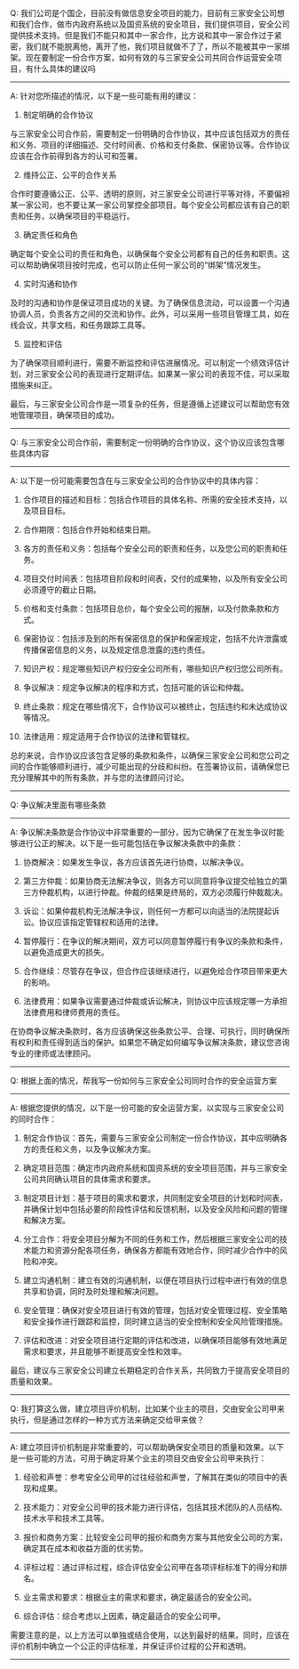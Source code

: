Q: 我们公司是个国企，目前没有做信息安全项目的能力，目前有三家安全公司想和我们合作，做市内政府系统以及国资系统的安全项目，我们提供项目，安全公司提供技术支持。但是我们不能只和其中一家合作，比方说和其中一家合作过于紧密，我们就不能脱离他，离开了他，我们项目就做不了了，所以不能被其中一家绑架。现在要制定一份合作方案，如何有效的与三家安全公司共同合作运营安全项目，有什么具体的建议吗

---

A: 针对您所描述的情况，以下是一些可能有用的建议：

1.  制定明确的合作协议

与三家安全公司合作前，需要制定一份明确的合作协议，其中应该包括双方的责任和义务、项目的详细描述、交付时间表、价格和支付条款、保密协议等。合作协议应该在合作前得到各方的认可和签署。

2.  维持公正、公平的合作关系

合作时要遵循公正、公平、透明的原则，对三家安全公司进行平等对待，不要偏袒某一家公司，也不要让某一家公司掌控全部项目。每个安全公司都应该有自己的职责和任务，以确保项目的平稳运行。

3.  确定责任和角色

确定每个安全公司的责任和角色，以确保每个安全公司都有自己的任务和职责。这可以帮助确保项目按时完成，也可以防止任何一家公司的“绑架”情况发生。

4.  实时沟通和协作

及时的沟通和协作是保证项目成功的关键。为了确保信息流动，可以设置一个沟通协调人员，负责各方之间的交流和协作。此外，可以采用一些项目管理工具，如在线会议，共享文档，和任务跟踪工具等。

5.  监控和评估

为了确保项目顺利进行，需要不断监控和评估进展情况。可以制定一个绩效评估计划，对三家安全公司的表现进行定期评估。如果某一家公司的表现不佳，可以采取措施来纠正。

最后，与三家安全公司合作是一项复杂的任务，但是遵循上述建议可以帮助您有效地管理项目，确保项目的成功。

---

Q: 与三家安全公司合作前，需要制定一份明确的合作协议，这个协议应该包含哪些具体内容

---

A: 以下是一份可能需要包含在与三家安全公司的合作协议中的具体内容：

1.  合作项目的描述和目标：包括合作项目的具体名称、所需的安全技术支持，以及项目目标。
    
2.  合作期限：包括合作开始和结束日期。
    
3.  各方的责任和义务：包括每个安全公司的职责和任务，以及您公司的职责和任务。
    
4.  项目交付时间表：包括项目阶段和时间表，交付的成果物，以及所有安全公司必须遵守的截止日期。
    
5.  价格和支付条款：包括项目总价，每个安全公司的报酬，以及付款条款和方式。
    
6.  保密协议：包括涉及到的所有保密信息的保护和保密规定，包括不允许泄露或传播保密信息的义务，以及规定信息泄露的违约责任。
    
7.  知识产权：规定哪些知识产权归安全公司所有，哪些知识产权归您公司所有。
    
8.  争议解决：规定争议解决的程序和方式，包括可能的诉讼和仲裁。
    
9.  终止条款：规定在哪些情况下，合作协议可以被终止，包括违约和未达成协议等情况。
    
10.  法律适用：规定适用于合作协议的法律和管辖权。
    

总的来说，合作协议应该包含足够的条款和条件，以确保三家安全公司和您公司之间的合作能够顺利进行，减少可能出现的分歧和纠纷。在签署协议前，请确保您已充分理解其中的所有条款，并与您的法律顾问讨论。

---

Q: 争议解决里面有哪些条款

---

A: 争议解决条款是合作协议中非常重要的一部分，因为它确保了在发生争议时能够进行公正的解决。以下是一些可能包括在争议解决条款中的条款：

1.  协商解决：如果发生争议，各方应该首先进行协商，以解决争议。
    
2.  第三方仲裁：如果协商无法解决争议，则各方可以同意将争议提交给独立的第三方仲裁机构，以进行仲裁。仲裁的结果是终局的，双方必须履行仲裁裁决。
    
3.  诉讼：如果仲裁机构无法解决争议，则任何一方都可以向适当的法院提起诉讼。协议应该指定管辖权和适用的法律。
    
4.  暂停履行：在争议的解决期间，双方可以同意暂停履行有争议的条款和条件，以避免造成更大的损失。
    
5.  合作继续：尽管存在争议，但合作应该继续进行，以避免给合作项目带来更大的影响。
    
6.  法律费用：如果争议需要通过仲裁或诉讼解决，则协议中应该规定哪一方承担法律费用和律师费用的责任。
    

在协商争议解决条款时，各方应该确保这些条款公平、合理、可执行，同时确保所有权利和责任得到适当的保护。如果您不确定如何编写争议解决条款，建议您咨询专业的律师或法律顾问。

---

Q: 根据上面的情况，帮我写一份如何与三家安全公司同时合作的安全运营方案

---

A: 根据您提供的情况，以下是一份可能的安全运营方案，以实现与三家安全公司的同时合作：

1.  制定合作协议：首先，需要与三家安全公司制定一份合作协议，其中应明确各方的责任和义务，以及争议解决方案。
    
2.  确定项目范围：确定市内政府系统和国资系统的安全项目范围，并与三家安全公司共同确认项目的具体需求和要求。
    
3.  制定项目计划：基于项目的需求和要求，共同制定安全项目的计划和时间表，并确保计划中包括必要的阶段性评估和反馈机制，以及安全风险和问题的管理和解决方案。
    
4.  分工合作：将安全项目分解为不同的任务和工作，然后根据三家安全公司的技术能力和资源分配各项任务，确保各方都能有效地合作，同时减少合作中的风险和冲突。
    
5.  建立沟通机制：建立有效的沟通机制，以便在项目执行过程中进行有效的信息共享和协调，同时及时处理和解决问题。
    
6.  安全管理：确保对安全项目进行有效的管理，包括对安全管理过程、安全策略和安全操作进行跟踪和监控，同时建立适当的安全控制和安全风险管理措施。
    
7.  评估和改进：对安全项目进行定期的评估和改进，以确保项目能够有效地满足需求和要求，并且能够不断提高安全性和效率。
    

最后，建议与三家安全公司建立长期稳定的合作关系，共同致力于提高安全项目的质量和效果。

---

Q: 我打算这么做，建立项目评价机制，比如某个业主的项目，交由安全公司甲来执行，但是通过怎样的一种方式方法来确定交给甲来做？

---

A: 建立项目评价机制是非常重要的，可以帮助确保安全项目的质量和效果。以下是一些可能的方法，可用于确定将某个业主的项目交由安全公司甲来执行：

1.  经验和声誉：参考安全公司甲的过往经验和声誉，了解其在类似的项目中的表现和成果。
    
2.  技术能力：对安全公司甲的技术能力进行评估，包括其技术团队的人员结构、技术水平和技术工具等。
    
3.  报价和商务方案：比较安全公司甲的报价和商务方案与其他安全公司的方案，确定其在成本和收益方面的优劣势。
    
4.  评标过程：通过评标过程，综合评估安全公司甲在各项评标标准下的得分和排名。
    
5.  业主需求和要求：根据业主的需求和要求，确定最适合的安全公司。
    
6.  综合评估：综合考虑以上因素，确定最适合的安全公司甲。
    

需要注意的是，以上方法可以单独或结合使用，以达到最好的结果。同时，应该在评价机制中确立一个公正的评估标准，并保证评价过程的公开和透明。

---


